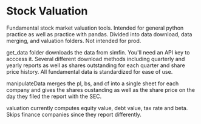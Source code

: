 # Stock Valuation
Fundamental stock market valuation tools. Intended for general python practice as well as practice with pandas. Divided into data download, data merging, and valuation folders. Not intended for prod.

get_data folder downloads the data from simfin. You'll need an API key to acccess it. Several different download methods including quarterly and yearly reports as well as shares outstanding for each quarter and share price history. All fundamental data is standardized for ease of use. 

manipulateData merges the pl, bs, and cf into a single sheet for each company and gives the shares oustanding as well as the share price on the day they filed the report with the SEC. 

valuation currently computes equity value, debt value, tax rate and beta. Skips finance companies since they report differently.
